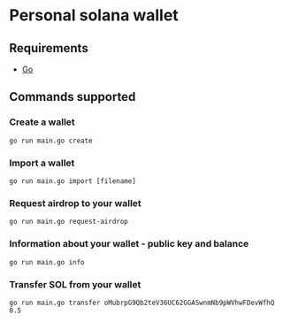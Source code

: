 # Personal solana wallet

## Requirements

- [Go](https://go.dev/doc/install)

## Commands supported

### Create a wallet

```shell
go run main.go create
```

### Import a wallet

```shell
go run main.go import [filename]
```

### Request airdrop to your wallet

```shell
go run main.go request-airdrop
```

### Information about your wallet - public key and balance

```shell
go run main.go info
```


### Transfer SOL from your wallet

```shell
go run main.go transfer oMubrpG9Qb2teV36UC62GGASwnmNb9pWVhwFDevWfhQ 0.5
```
